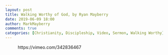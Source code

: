 ```yaml
---
layout: post
title: Walking Worthy of God, by Ryan Mayberry
date: 2019-06-09 18:00
author: MarkMayberry
comments: true
categories: [Christianity, Discipleship, Video, Sermon, Walking Worthy]
---
```

<!-- wp:core-embed/vimeo {"url":"https://vimeo.com/342836467","type":"video","providerNameSlug":"vimeo","className":"wp-embed-aspect-4-3 wp-has-aspect-ratio"} -->
<figure class="wp-block-embed-vimeo wp-block-embed is-type-video is-provider-vimeo wp-embed-aspect-4-3 wp-has-aspect-ratio"><div class="wp-block-embed__wrapper">
https://vimeo.com/342836467
</div></figure>
<!-- /wp:core-embed/vimeo -->
